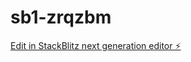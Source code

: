 # sb1-zrqzbm

[Edit in StackBlitz next generation editor ⚡️](https://stackblitz.com/~/github.com/EK247365/sb1-zrqzbm)